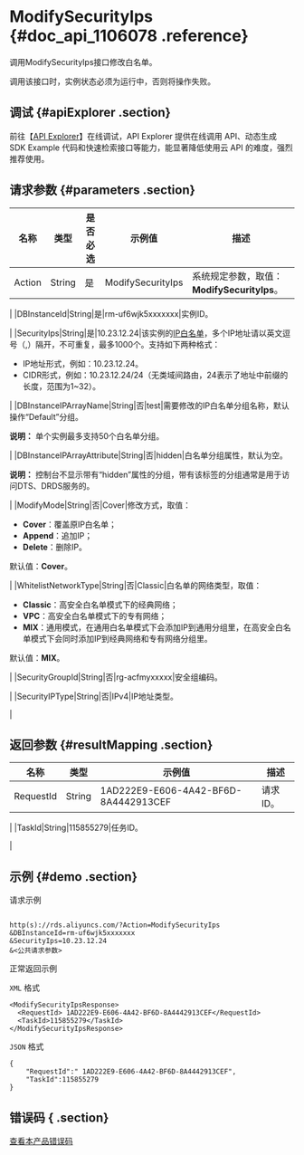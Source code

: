 # ModifySecurityIps {#doc_api_1106078 .reference}

调用ModifySecurityIps接口修改白名单。

调用该接口时，实例状态必须为运行中，否则将操作失败。

## 调试 {#apiExplorer .section}

前往【[API Explorer](https://api.aliyun.com/#product=Rds&api=ModifySecurityIps)】在线调试，API Explorer 提供在线调用 API、动态生成 SDK Example 代码和快速检索接口等能力，能显著降低使用云 API 的难度，强烈推荐使用。

## 请求参数 {#parameters .section}

|名称|类型|是否必选|示例值|描述|
|--|--|----|---|--|
|Action|String|是|ModifySecurityIps|系统规定参数，取值：**ModifySecurityIps**。

 |
|DBInstanceId|String|是|rm-uf6wjk5xxxxxxx|实例ID。

 |
|SecurityIps|String|是|10.23.12.24|该实例的[IP白名单](~~43185~~)，多个IP地址请以英文逗号（,）隔开，不可重复，最多1000个。支持如下两种格式：

 -   IP地址形式，例如：10.23.12.24。
-   CIDR形式，例如：10.23.12.24/24（无类域间路由，24表示了地址中前缀的长度，范围为1~32）。

 |
|DBInstanceIPArrayName|String|否|test|需要修改的IP白名单分组名称，默认操作“Default”分组。

 **说明：** 单个实例最多支持50个白名单分组。

 |
|DBInstanceIPArrayAttribute|String|否|hidden|白名单分组属性，默认为空。

 **说明：** 控制台不显示带有“hidden”属性的分组，带有该标签的分组通常是用于访问DTS、DRDS服务的。

 |
|ModifyMode|String|否|Cover|修改方式，取值：

 -   **Cover**：覆盖原IP白名单；
-   **Append**：追加IP；
-   **Delete**：删除IP。

 默认值：**Cover**。

 |
|WhitelistNetworkType|String|否|Classic|白名单的网络类型，取值：

 -   **Classic**：高安全白名单模式下的经典网络；
-   **VPC**：高安全白名单模式下的专有网络；
-   **MIX**：通用模式，在通用白名单模式下会添加IP到通用分组里，在高安全白名单模式下会同时添加IP到经典网络和专有网络分组里。

 默认值：**MIX**。

 |
|SecurityGroupId|String|否|rg-acfmyxxxxx|安全组编码。

 |
|SecurityIPType|String|否|IPv4|IP地址类型。

 |

## 返回参数 {#resultMapping .section}

|名称|类型|示例值|描述|
|--|--|---|--|
|RequestId|String|1AD222E9-E606-4A42-BF6D-8A4442913CEF|请求ID。

 |
|TaskId|String|115855279|任务ID。

 |

## 示例 {#demo .section}

请求示例

``` {#request_demo}

http(s)://rds.aliyuncs.com/?Action=ModifySecurityIps
&DBInstanceId=rm-uf6wjk5xxxxxxx
&SecurityIps=10.23.12.24
&<公共请求参数>

```

正常返回示例

`XML` 格式

``` {#xml_return_success_demo}
<ModifySecurityIpsResponse>
  <RequestId> 1AD222E9-E606-4A42-BF6D-8A4442913CEF</RequestId>
  <TaskId>115855279</TaskId>
</ModifySecurityIpsResponse>

```

`JSON` 格式

``` {#json_return_success_demo}
{
	"RequestId":" 1AD222E9-E606-4A42-BF6D-8A4442913CEF",
	"TaskId":115855279
}
```

## 错误码 { .section}

[查看本产品错误码](https://error-center.aliyun.com/status/product/Rds)

